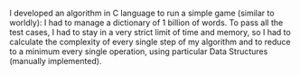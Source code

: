I developed an algorithm in C language to run a simple game (similar to worldly): I had to manage a dictionary of 1 billion of words. To pass all the test cases, I had to stay in a very strict limit of time and memory, so I had to calculate the complexity of every single step of my algorithm and to reduce to a minimum every single operation, using particular Data Structures (manually implemented).
